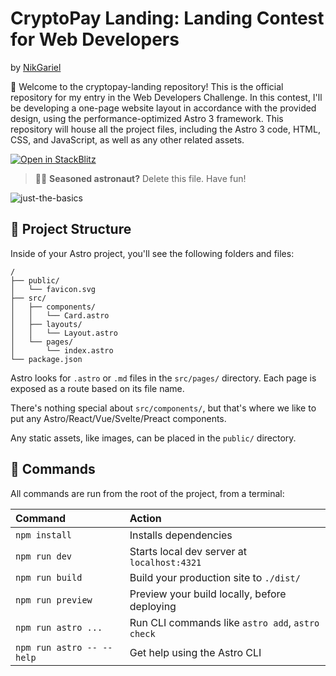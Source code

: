 # CryptoPay Landing: Landing Contest for Web Developers
by [NikGariel](https://github.com/NikGariel/)

🚀 Welcome to the cryptopay-landing repository! This is the official repository for my entry in the Web Developers Challenge. In this contest, I'll be developing a one-page website layout in accordance with the provided design, using the performance-optimized Astro 3 framework. This repository will house all the project files, including the Astro 3 code, HTML, CSS, and JavaScript, as well as any other related assets.

[![Open in StackBlitz](https://developer.stackblitz.com/img/open_in_stackblitz.svg)](https://stackblitz.com/github/withastro/astro/tree/latest/examples/basics)


> 🧑‍🚀 **Seasoned astronaut?** Delete this file. Have fun!

![just-the-basics](https://github.com/NikGariel/cryptopay-landing/cover.webp)

## 🚀 Project Structure

Inside of your Astro project, you'll see the following folders and files:

```text
/
├── public/
│   └── favicon.svg
├── src/
│   ├── components/
│   │   └── Card.astro
│   ├── layouts/
│   │   └── Layout.astro
│   └── pages/
│       └── index.astro
└── package.json
```

Astro looks for `.astro` or `.md` files in the `src/pages/` directory. Each page is exposed as a route based on its file name.

There's nothing special about `src/components/`, but that's where we like to put any Astro/React/Vue/Svelte/Preact components.

Any static assets, like images, can be placed in the `public/` directory.

## 🧞 Commands

All commands are run from the root of the project, from a terminal:

| Command                   | Action                                           |
| :------------------------ | :----------------------------------------------- |
| `npm install`             | Installs dependencies                            |
| `npm run dev`             | Starts local dev server at `localhost:4321`      |
| `npm run build`           | Build your production site to `./dist/`          |
| `npm run preview`         | Preview your build locally, before deploying     |
| `npm run astro ...`       | Run CLI commands like `astro add`, `astro check` |
| `npm run astro -- --help` | Get help using the Astro CLI                     |
